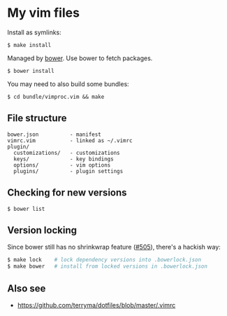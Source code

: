 # My vim files

Install as symlinks:

    $ make install

Managed by [bower](http://bower.io). Use bower to fetch packages.

    $ bower install

You may need to also build some bundles:

    $ cd bundle/vimproc.vim && make

## File structure

    bower.json          - manifest
    vimrc.vim           - linked as ~/.vimrc
    plugin/
      customizations/   - customizations
      keys/             - key bindings
      options/          - vim options
      plugins/          - plugin settings

## Checking for new versions

    $ bower list

## Version locking

Since bower still has no shrinkwrap feature ([#505]), there's a hackish way:

```sh
$ make lock    # lock dependency versions into .bowerlock.json
$ make bower   # install from locked versions in .bowerlock.json
```

[#505]: https://github.com/bower/bower/issues/505

## Also see

* https://github.com/terryma/dotfiles/blob/master/.vimrc
